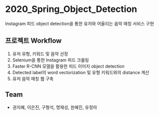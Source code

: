 # 2020_Spring_Object_Detection
Instagram 피드 object detection을 통한 유저와 어울리는 음악 매칭 서비스 구현

## 프로젝트 Workflow
1. 유저 유형, 키워드 및 음악 선정
2. Selenium을 통한 Instagram 피드 크롤링
3. Faster R-CNN 모델을 활용한 피드 이미지 object detection
4. Detected label의 word vectorization 및 유형 키워드와의 distance 계산
5. 유저 음악 매칭 웹 구축

## Team   
- 권지혜, 이은진, 구형석, 명재성, 원혜진, 유정아
